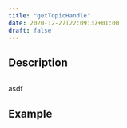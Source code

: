 ```yaml
---
title: "getTopicHandle"
date: 2020-12-27T22:09:37+01:00
draft: false
---
```

## Description
```php

```
asdf
## Example
```php

```